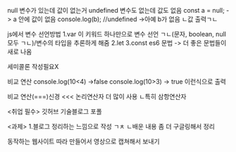 null 변수가 있는데 값이 없는거
undefined 변수도 없는데 값도 없음
const a = null; -> a 안에 값이 없음
console.log(b); //undefined ->아예 b가 없음
ㄴ값 출력ㄱㄴ


js에서 변수 선언방법
1.var    이 키워드 하나만으로 변수 선언 ㄱㄴ(문자, boolean, null 모두 ㄱㄴ)/변수의 타입을 추론하게 해줌
2.let
3.const
es6 문법 -> 더 좋은 문법들이 새로 나옴

세미콜론 작성필요X

비교 연산
console.log(10<4)
->false
console.log(10>3)
-> true
이런식으로 출력

비교 연산(===)신경  <<<   논리연산자 더 많이 사용
                            ㄴ특히 삼항연산자


<취업 필수>
깃허브
기술블로그
포폴

<과제>
1.블로그 정리하는 느낌으로 작성 ㄱㅊ
ㄴ배운 내용
좀 더 구글링해서 정리

동작하는 웹사이트 따라 만들어서 영상으로 캡쳐해서 보내기


